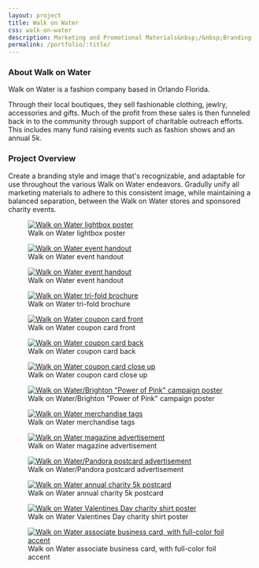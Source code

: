 ```yaml
---
layout: project
title: Walk on Water
css: walk-on-water
description: Marketing and Promotional Materials&nbsp;/&nbsp;Branding
permalink: /portfolio/:title/
---
```


### About Walk on Water

Walk on Water is a fashion company based in Orlando Florida.

Through their local boutiques, they sell fashionable clothing, jewlry, accessories and gifts. Much of the profit from these sales is then funneled back in to the community through support of charitable outreach efforts. This includes many fund raising events such as fashion shows and an annual 5k.

### Project Overview

Create a branding style and image that's recognizable, and adaptable for use throughout the various Walk on Water endeavors. Gradully unify all marketing materials to adhere to this consistent image, while maintaining a balanced separation, between the Walk on Water stores and sponsored charity events.

<div class="masonry gallery" itemscope itemtype="http://schema.org/ImageGallery">
	<figure itemprop="associatedMedia" itemscope itemtype="http://schema.org/ImageObject" class="masonry-item project-gallery-item large winterpark-poster">
		<a href="gallery/winterpark-poster-web.jpg" itemprop="contentUrl" data-size="1200x869">
			<img src="gallery/winterpark-poster-web-thumb.jpg" itemprop="thumbnail" alt="Walk on Water lightbox poster" class="gallery-image" />
		</a>
		<figcaption itemprop="caption description">Walk on Water lightbox poster</figcaption>
	</figure>
	<figure itemprop="associatedMedia" itemscope itemtype="http://schema.org/ImageObject" class="masonry-item project-gallery-item small wow-eventad">
		<a href="gallery/wow-eventad-web.jpg" itemprop="contentUrl" data-size="1280x1000">
			<img src="gallery/wow-eventad-web-thumb.jpg" itemprop="thumbnail" alt="Walk on Water event handout" class="gallery-image" />
		</a>
		<figcaption itemprop="caption description">Walk on Water event handout</figcaption>
	</figure>
	<figure itemprop="associatedMedia" itemscope itemtype="http://schema.org/ImageObject" class="masonry-item project-gallery-item small westin-ad">
		<a href="gallery/westin-ad-web.jpg" itemprop="contentUrl" data-size="1200x960">
			<img src="gallery/westin-ad-web-thumb.jpg" itemprop="thumbnail" alt="Walk on Water event handout" class="gallery-image" />
		</a>
		<figcaption itemprop="caption description">Walk on Water event handout</figcaption>
	</figure>
	<figure itemprop="associatedMedia" itemscope itemtype="http://schema.org/ImageObject" class="masonry-item project-gallery-item full wow-2014trifold">
		<a href="gallery/wow-2014trifold.jpg" itemprop="contentUrl" data-size="1600x1307">
			<img src="gallery/wow-2014trifold-thumb.jpg" itemprop="thumbnail" alt="Walk on Water tri-fold brochure" class="gallery-image" />
		</a>
		<figcaption itemprop="caption description">Walk on Water tri-fold brochure</figcaption>
	</figure>
	<figure itemprop="associatedMedia" itemscope itemtype="http://schema.org/ImageObject" class="masonry-item project-gallery-item large wow-couponcard-front">
		<a href="gallery/wow-couponcard-front.jpg" itemprop="contentUrl" data-size="1250x1250">
			<img src="gallery/wow-couponcard-front-thumb.jpg" itemprop="thumbnail" alt="Walk on Water coupon card front" class="gallery-image" />
		</a>
		<figcaption itemprop="caption description">Walk on Water coupon card front</figcaption>
	</figure>
	<figure itemprop="associatedMedia" itemscope itemtype="http://schema.org/ImageObject" class="masonry-item project-gallery-item small wow-couponcard-back">
		<a href="gallery/wow-couponcard-back.jpg" itemprop="contentUrl" data-size="1250x1250">
			<img src="gallery/wow-couponcard-back-thumb.jpg" itemprop="thumbnail" alt="Walk on Water coupon card back" class="gallery-image" />
		</a>
		<figcaption itemprop="caption description">Walk on Water coupon card back</figcaption>
	</figure>
	<figure itemprop="associatedMedia" itemscope itemtype="http://schema.org/ImageObject" class="masonry-item project-gallery-item small wow-couponcard-closeup">
		<a href="gallery/wow-couponcard-closeup.jpg" itemprop="contentUrl" data-size="1280x1000">
			<img src="gallery/wow-couponcard-closeup-thumb.jpg" itemprop="thumbnail" alt="Walk on Water coupon card close up" class="gallery-image" />
		</a>
		<figcaption itemprop="caption description">Walk on Water coupon card close up</figcaption>
	</figure>
	<figure itemprop="associatedMedia" itemscope itemtype="http://schema.org/ImageObject" class="masonry-item project-gallery-item narrow wow-powerofpink-poster">
		<a href="gallery/wow-powerofpink-poster-web.jpg" itemprop="contentUrl" data-size="1000x1509">
			<img src="gallery/wow-powerofpink-poster-thumb.jpg" itemprop="thumbnail" alt="Walk on Water/Brighton &quot;Power of Pink&quot; campaign poster" class="gallery-image" />
		</a>
		<figcaption itemprop="caption description">Walk on Water/Brighton "Power of Pink" campaign poster</figcaption>
	</figure>
	<figure itemprop="associatedMedia" itemscope itemtype="http://schema.org/ImageObject" class="masonry-item project-gallery-item large wow-merchandise-tags">
		<a href="gallery/wow-merchandise-tags-web.jpg" itemprop="contentUrl" data-size="1200x800">
			<img src="gallery/wow-merchandise-tags-web-thumb.jpg" itemprop="thumbnail" alt="Walk on Water merchandise tags" class="gallery-image" />
		</a>
		<figcaption itemprop="caption description">Walk on Water merchandise tags</figcaption>
	</figure>
	<figure itemprop="associatedMedia" itemscope itemtype="http://schema.org/ImageObject" class="masonry-item project-gallery-item large wow-lmhs-magazine">
		<a href="gallery/wow-lmhs-magazine-web.jpg" itemprop="contentUrl" data-size="1000x1250">
			<img src="gallery/wow-lmhs-magazine-web-thumb.jpg" itemprop="thumbnail" alt="Walk on Water magazine advertisement" class="gallery-image" />
		</a>
		<figcaption itemprop="caption description">Walk on Water magazine advertisement</figcaption>
	</figure>
	<figure itemprop="associatedMedia" itemscope itemtype="http://schema.org/ImageObject" class="masonry-item project-gallery-item small wow-pandora-bracelet">
		<a href="gallery/wow-pandora-bracelet-web.jpg" itemprop="contentUrl" data-size="1000x1157">
			<img src="gallery/wow-pandora-bracelet-web-thumb.jpg" itemprop="thumbnail" alt="Walk on Water/Pandora postcard advertisement" class="gallery-image" />
		</a>
		<figcaption itemprop="caption description">Walk on Water/Pandora postcard advertisement</figcaption>
	</figure>
	<figure itemprop="associatedMedia" itemscope itemtype="http://schema.org/ImageObject" class="masonry-item project-gallery-item small wow-5k-postcard">
		<a href="gallery/wow-5k-postcard-web.jpg" itemprop="contentUrl" data-size="800x1000">
			<img src="gallery/wow-5k-postcard-web-thumb.jpg" itemprop="thumbnail" alt="Walk on Water annual charity 5k postcard" class="gallery-image" />
		</a>
		<figcaption itemprop="caption description">Walk on Water annual charity 5k postcard</figcaption>
	</figure>
	<figure itemprop="associatedMedia" itemscope itemtype="http://schema.org/ImageObject" class="masonry-item project-gallery-item half wow-valentines-shirt-poster">
		<a href="gallery/wow-valentines-shirt-poster-web.jpg" itemprop="contentUrl" data-size="1000x1509">
			<img src="gallery/wow-valentines-shirt-poster-web-thumb.jpg" itemprop="thumbnail" alt="Walk on Water Valentines Day charity shirt poster" class="gallery-image" />
		</a>
		<figcaption itemprop="caption description">Walk on Water Valentines Day charity shirt poster</figcaption>
	</figure>
	<figure itemprop="associatedMedia" itemscope itemtype="http://schema.org/ImageObject" class="masonry-item project-gallery-item half wow-business-card-animation">
		<a href="gallery/wow-business-card-animation.gif" itemprop="contentUrl" data-size="450x360">
			<img src="gallery/wow-business-card-animation.gif" itemprop="thumbnail" alt="Walk on Water associate business card, with full-color foil accent" class="gallery-image" />
		</a>
		<figcaption itemprop="caption description">Walk on Water associate business card, with full-color foil accent</figcaption>
	</figure>
</div>